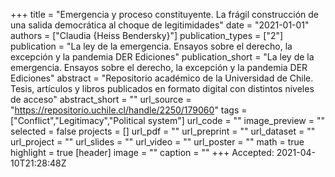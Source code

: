 +++
title = "Emergencia y proceso constituyente. La frágil construcción de una salida democrática al choque de legitimidades"
date = "2021-01-01"
authors = ["Claudia {Heiss Bendersky}"]
publication_types = ["2"]
publication = "La ley de la emergencia. Ensayos sobre el derecho, la excepción y la pandemia DER Ediciones"
publication_short = "La ley de la emergencia. Ensayos sobre el derecho, la excepción y la pandemia DER Ediciones"
abstract = "Repositorio académico de la Universidad de Chile. Tesis, artículos y libros publicados en formato digital con distintos niveles de acceso"
abstract_short = ""
url_source = "https://repositorio.uchile.cl/handle/2250/179060"
tags = ["Conflict","Legitimacy","Political system"]
url_code = ""
image_preview = ""
selected = false
projects = []
url_pdf = ""
url_preprint = ""
url_dataset = ""
url_project = ""
url_slides = ""
url_video = ""
url_poster = ""
math = true
highlight = true
[header]
image = ""
caption = ""
+++
Accepted: 2021-04-10T21:28:48Z

